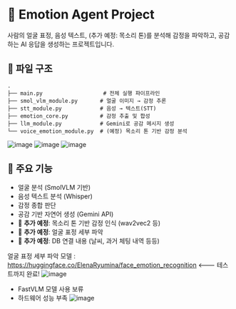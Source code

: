# 🧠 Emotion Agent Project

사람의 얼굴 표정, 음성 텍스트, (추가 예정: 목소리 톤)를 분석해 감정을 파악하고, 공감하는 AI 응답을 생성하는 프로젝트입니다.

## 📁 파일 구조
```
.
├── main.py                   # 전체 실행 파이프라인
├── smol_vlm_module.py       # 얼굴 이미지 → 감정 추론
├── stt_module.py            # 음성 → 텍스트(STT)
├── emotion_core.py          # 감정 추출 및 합성
├── llm_module.py            # Gemini로 공감 메시지 생성
└── voice_emotion_module.py  # (예정) 목소리 톤 기반 감정 분석
```

![image](https://github.com/user-attachments/assets/b43efbe8-e342-499e-a893-46f0c8bafde2)
![image](https://github.com/user-attachments/assets/b2b10885-9623-449b-a02c-5fd1750d71b7)
![image](https://github.com/user-attachments/assets/57454aff-7b3d-43c9-8c6c-43a7be87b932)

## 🔧 주요 기능
- 얼굴 분석 (SmolVLM 기반)
- 음성 텍스트 분석 (Whisper)
- 감정 종합 판단
- 공감 기반 자연어 생성 (Gemini API)
- 📌 **추가 예정**: 목소리 톤 기반 감정 인식 (wav2vec2 등)
- 📌 **추가 예정**: 얼굴 표정 세부 파악
- 📌 **추가 예정**: DB 연결 내용 (날씨, 과거 체팅 내역 등등)

얼굴 표정 세부 파악
모델 : https://huggingface.co/ElenaRyumina/face_emotion_recognition <--- 테스트까지 완료!
![image](https://github.com/user-attachments/assets/a9930cd2-89c5-42c2-8f52-bee889d98fdf)

- FastVLM 모델 사용 보류
- 하드웨어 성능 부족
  ![image](https://github.com/user-attachments/assets/ff23cfdf-2d7f-4965-866e-61c8053e50a1)
